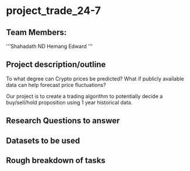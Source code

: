 # project_trade_24-7

## Team Members:
'''Shahadath 
ND
Hemang 
Edward 
'''

## Project description/outline
To what degree can Crypto prices be predicted? What if publicly available data can help forecast price fluctuations?

Our project is to create a trading algorithm to potentially decide a buy/sell/hold proposition using 1 year historical data.


## Research Questions to answer




## Datasets to be used




## Rough breakdown of tasks

